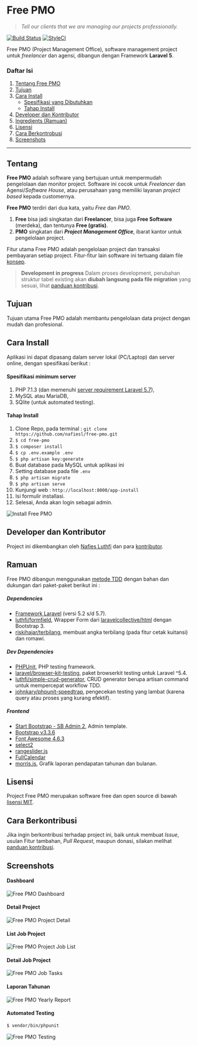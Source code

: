 # Free PMO
> *Tell our clients that we are managing our projects professionally.*

[![Build Status](https://travis-ci.org/nafiesl/free-pmo.svg?branch=master)](https://travis-ci.org/nafiesl/free-pmo)
[![StyleCI](https://styleci.io/repos/111558421/shield?branch=develop)](https://styleci.io/repos/111558421)

Free PMO (Project Management Office), software management project untuk *freelancer* dan agensi, dibangun dengan Framework **Laravel 5**.

### Daftar Isi
1. [Tentang Free PMO](#tentang)
2. [Tujuan](#tujuan)
3. [Cara Install](#cara-install)
    - [Spesifikasi yang Dibutuhkan](#spesifikasi-minimum-server)
    - [Tahap Install](#tahap-install)
4. [Developer dan Kontributor](#developer-dan-kontributor)
5. [Ingredients (Ramuan)](#ramuan)
6. [Lisensi](#license)
7. [Cara Berkontrobusi](#cara-berkontribusi)
8. [Screenshots](#screenshots)

***

## Tentang

**Free PMO** adalah software yang bertujuan untuk mempermudah pengelolaan dan monitor project. Software ini cocok untuk *Freelancer* dan Agensi/*Software House*, atau perusahaan yang memiliki layanan *project based* kepada customernya.

**Free PMO** terdiri dari dua kata, yaitu *Free* dan *PMO*.
1. **Free** bisa jadi singkatan dari **Freelancer**, bisa juga **Free Software** (merdeka), dan tentunya **Free (gratis)**.
2. **PMO** singkatan dari ***Project Management Office***, ibarat kantor untuk pengelolaan project.

Fitur utama Free PMO adalah pengelolaan project dan transaksi pembayaran setiap project. Fitur-fitur lain software ini tertuang dalam file [konsep](CONCEPT.id.md).

> **Development in progress**
> Dalam proses development, perubahan struktur tabel existing akan **diubah langsung pada file migration** yang sesuai, lihat [panduan kontribusi](CONTRIBUTING.id.md#catatan).

## Tujuan

Tujuan utama Free PMO adalah membantu pengelolaan data project dengan mudah dan profesional.

## Cara Install
Aplikasi ini dapat dipasang dalam server lokal (PC/Laptop) dan server online, dengan spesifikasi berikut :

#### Spesifikasi minimum server
1. PHP 7.1.3 (dan memenuhi [server requirement Laravel 5.7](https://laravel.com/docs/5.7#server-requirements)),
2. MySQL atau MariaDB,
3. SQlite (untuk automated testing).

#### Tahap Install

1. Clone Repo, pada terminal : `git clone https://github.com/nafiesl/free-pmo.git`
2. `$ cd free-pmo`
3. `$ composer install`
4. `$ cp .env.example .env`
5. `$ php artisan key:generate`
6. Buat database pada MySQL untuk aplikasi ini
7. Setting database pada file `.env`
8. `$ php artisan migrate`
9. `$ php artisan serve`
10. Kunjungi web : `http://localhost:8000/app-install`
11. Isi formulir installasi.
12. Selesai, Anda akan login sebagai admin.

![Install Free PMO](public/screenshots/pmo-install-free-pmo.jpg)


## Developer dan Kontributor

Project ini dikembangkan oleh [Nafies Luthfi](https://github.com/nafiesl) dan para [kontributor](https://github.com/nafiesl/free-pmo/graphs/contributors).

## Ramuan

Free PMO dibangun menggunakan [metode TDD](https://blog.nafies.id/laravel/testing-laravel-tentang-automated-testing) dengan bahan dan dukungan dari paket-paket berikut ini :

##### Dependencies
* [Framework Laravel](https://laravel.com/docs/5.7) (versi 5.2 s/d 5.7).
* [luthfi/formfield](https://github.com/nafiesl/FormField), Wrapper Form dari [laravelcollective/html](https://github.com/laravelcollective/html) dengan Bootstrap 3.
* [riskihajar/terbilang](https://github.com/riskihajar/terbilang), membuat angka terbilang (pada fitur cetak kuitansi) dan romawi.

##### Dev Dependencies

* [PHPUnit](https://github.com/sebastianbergmann/phpunit), PHP testing framework.
* [laravel/browser-kit-testing](https://github.com/laravel/browser-kit-testing), paket browserkit testing untuk Laravel ^5.4.
* [luthfi/simple-crud-generator](https://github.com/nafiesl/SimpleCrudGenerator), CRUD generator berupa artisan command untuk mempercepat workflow TDD.
* [johnkary/phpunit-speedtrap](https://github.com/johnkary/phpunit-speedtrap), pengecekan testing yang lambat (karena query atau proses yang kurang efektif).

##### Frontend

* [Start Bootstrap - SB Admin 2](https://startbootstrap.com/template-overviews/sb-admin-2), Admin template.
* [Bootstrap v3.3.6](https://getbootstrap.com/docs/3.3/)
* [Font Awesome 4.6.3](http://fontawesome.io/cheatsheet)
* [select2](https://github.com/select2/select2)
* [rangeslider.js](http://rangeslider.js.org)
* [FullCalendar](https://fullcalendar.io)
* [morris.js](http://morrisjs.github.io/morris.js), Grafik laporan pendapatan tahunan dan bulanan.

## Lisensi

Project Free PMO merupakan software free dan open source di bawah [lisensi MIT](LICENSE).

## Cara Berkontribusi

Jika ingin berkontribusi terhadap project ini, baik untuk membuat *Issue*, usulan Fitur tambahan, *Pull Request*, maupun donasi, silakan melihat [panduan kontribusi](CONTRIBUTING.md).

## Screenshots

#### Dashboard
![Free PMO Dashboard](public/screenshots/pmo-dashboard-01.jpg)

#### Detail Project
![Free PMO Project Detail](public/screenshots/pmo-project-detail-01.jpg)

#### List Job Project
![Free PMO Project Job List](public/screenshots/pmo-project-jobs-01.jpg)

#### Detail Job Project
![Free PMO Job Tasks](public/screenshots/pmo-job-tasks-01.jpg)

#### Laporan Tahunan
![Free PMO Yearly Report](public/screenshots/pmo-yearly-report-01.jpg)

#### Automated Testing

```bash
$ vendor/bin/phpunit
```

![Free PMO Testing](public/screenshots/pmo-testing-01.jpg)
